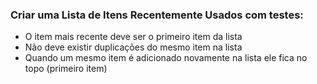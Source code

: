 ### Criar uma Lista de Itens Recentemente Usados com testes:

- O item mais recente deve ser o primeiro item da lista
- Não deve existir duplicações do mesmo item na lista
- Quando um mesmo item é adicionado novamente na lista ele fica no topo (primeiro item)
